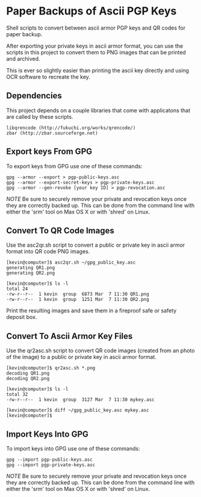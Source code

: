 # Paper Backups of Ascii PGP Keys

Shell scripts to convert between ascii armor PGP keys and QR codes for paper backup.

After exporting your private keys in ascii armor format, you can use the scripts
in this project to convert them to PNG images that can be printed and archived.

This is ever so slightly easier than printing the ascii key directly and using OCR
software to recreate the key.

## Dependencies

This project depends on a couple libraries that come with applicatons that are called
by these scripts.

    libqrencode (http://fukuchi.org/works/qrencode/)
    zbar (http://zbar.sourceforge.net)

## Export keys From GPG

To export keys from GPG use one of these commands:

    gpg --armor --export > pgp-public-keys.asc
    gpg --armor --export-secret-keys > pgp-private-keys.asc
    gpg --armor --gen-revoke [your key ID] > pgp-revocation.asc

*NOTE* Be sure to securely remove your private and revocation keys once they
are correctly backed up. This can be done from the command line with either the 'srm'
tool on Max OS X or with 'shred' on Linux.

## Convert To QR Code Images

Use the asc2qr.sh script to convert a public or private key in ascii armor format
into QR code PNG images.

    [kevin@computer]$ asc2qr.sh ~/gpg_public_key.asc 
    generating QR1.png
    generating QR2.png

    [kevin@computer]$ ls -l
    total 24
    -rw-r--r--  1 kevin  group  6873 Mar  7 11:30 QR1.png
    -rw-r--r--  1 kevin  group  1251 Mar  7 11:30 QR2.png

Print the resulting images and save them in a fireproof safe or safety deposit box.

## Convert To Ascii Armor Key Files

Use the qr2asc.sh script to convert QR code images (created from an photo of
the image) to a public or private key in ascii armor format.

    [kevin@computer]$ qr2asc.sh *.png
    decoding QR1.png
    decoding QR2.png

    [kevin@computer]$ ls -l
    total 32
    -rw-r--r--  1 kevin  group  3127 Mar  7 11:30 mykey.asc

    [kevin@computer]$ diff ~/gpg_public_key.asc mykey.asc 
    [kevin@computer]$

## Import Keys Into GPG

To import keys into GPG use one of these commands:

    gpg --import pgp-public-keys.asc
    gpg --import pgp-private-keys.asc

*NOTE* Be sure to securely remove your private and revocation keys once they
are correctly backed up. This can be done from the command line with either the 'srm'
tool on Max OS X or with 'shred' on Linux.
